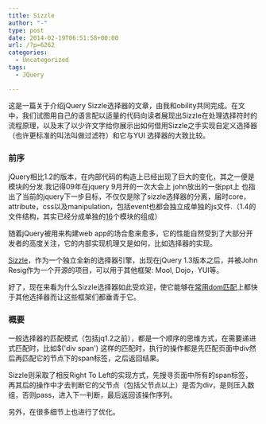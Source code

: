 ```yaml
---
title: Sizzle
author: "-"
type: post
date: 2014-02-19T06:51:58+00:00
url: /?p=6262
categories:
  - Uncategorized
tags:
  - JQuery

---
```

这是一篇关于介绍jQuery Sizzle选择器的文章，由我和obility共同完成。在文中，我们试图用自己的语言配以适量的代码向读者展现出Sizzle在处理选择符时的流程原理，以及末了以少许文字给你展示出如何借用Sizzle之手实现自定义选择器（也许更标准的叫法叫做过滤符）和它与YUI 选择器的大致比较。

### **前序<a name="前序"></a>**

jQuery相比1.2的版本，在内部代码的构造上已经出现了巨大的变化，其之一便是模块的分发.我记得09年在jquery 9月开的一次大会上 john放出的一张ppt上 也指出了当前的jquery下一步目标，不仅仅是除了sizzle选择器的分离，届时core，attribute，css以及manipulation，包括event也都会独立成单独的js文件.（1.4的文件结构，其实已经分成单独的[16][1]个模块的组成）

随着jQuery被用来构建web app的场合愈来愈多，它的性能自然受到了大部分开发者的高度关注，它的内部实现机理又是如何，比如选择器的实现。

[Sizzle][2]，作为一个独立全新的选择器引擎，出现在jQuery 1.3版本之后，并被John Resig作为一个开源的项目，可以用于其他框架: Mool, Dojo，YUI等。

好了，现在来看为什么Sizzle选择器如此受欢迎，使它能够在[常用dom匹配][3]上都快于其他选择器而让这些框架们都垂青于它。


### **概要<a name="概要"></a>**

一般选择器的匹配模式（包括jq1.2之前），都是一个顺序的思维方式，在需要递进式匹配时，比如$('div span') 这样的匹配时，执行的操作都是先匹配页面中div然后再匹配它的节点下的span标签，之后返回结果。

Sizzle则采取了相反Right To Left的实现方式，先搜寻页面中所有的span标签，再其后的操作中才去判断它的父节点（包括父节点以上）是否为div，是则压入数组，否则pass，进入下一判断，最后返回该操作序列。

另外，在很多细节上也进行了优化。

 [1]: http://github.com/jquery/jquery/tree/master/src
 [2]: http://sizzlejs.com/
 [3]: http://ejohn.org/blog/selectors-that-people-actually-use/